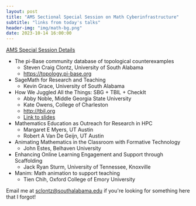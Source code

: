 ```yaml
---
layout: post
title: "AMS Sectional Special Session on Math Cyberinfrastructure"
subtitle: "links from today's talks"
header-img: "img/math-bg.png"
date: 2023-10-14 16:00:00
---
```


[AMS Special Session Details](https://community.ams.org/meetings/sectional/2311_program_ss9.html#title)

- The pi-Base community database of topological counterexamples
    - Steven Craig Clontz, University of South Alabama
    - <https://topology.pi-base.org>
- SageMath for Research and Teaching
    - Kevin Grace, University of South Alabama
- How We Juggled All the Things: SBG + TBIL + CheckIt
    - Abby Noble, Middle Georgia State University
    - Kate Owens, College of Charleston
    - <http://tbil.org>
    - [Link to slides](https://docs.google.com/presentation/d/1tjZNkLplPyYpanPpkzfN0a-1n8FSTdNgMAh7RYkFFbs/edit?usp=sharing)
- Mathematics Education as Outreach for Research in HPC
    - Margaret E Myers, UT Austin
    - Robert A Van De Geijn, UT Austin
- Animating Mathematics in the Classroom with Formative Technology
    - John Estes, Belhaven University
- Enhancing Online Learning Engagement and Support through Scaffolding
    - Jack Ryan Sturm, University of Tennessee, Knoxville
- Manim: Math animation to support teaching
    - Tien Chih, Oxford College of Emory University

Email me at <sclontz@southalabama.edu> if you're looking for
something here that I forgot!
